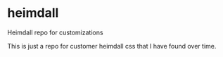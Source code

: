 # heimdall
Heimdall repo for customizations

This is just a repo for customer heimdall css that I have found over time. 
